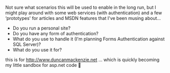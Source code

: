 Not sure what scenarios this will be used to enable in the long run, but I might play around with some web services (with authentication) and a few &#8216;prototypes' for articles and MSDN features that I've been musing about... 

  * Do you run a personal site?
  * Do you have any form of authentication?
  * What do you use to handle it (I'm planning Forms Authentication against SQL Server)?
  * What do you use it for?

this is for <http://www.duncanmackenzie.net> ... which is quickly becoming my little sandbox for asp.net code 🙂